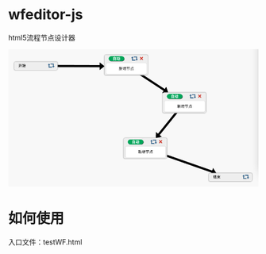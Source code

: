 # wfeditor-js
html5流程节点设计器

![效果](https://github.com/libo591/wfeditor-js/blob/master/demo.png)

# 如何使用

入口文件：testWF.html

